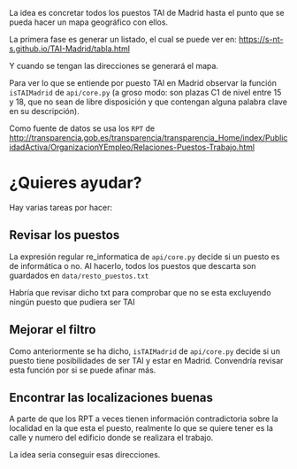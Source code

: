 La idea es concretar todos los puestos TAI de Madrid hasta el punto que se pueda hacer un mapa geográfico con ellos.

La primera fase es generar un listado, el cual se puede ver en: https://s-nt-s.github.io/TAI-Madrid/tabla.html

Y cuando se tengan las direcciones se generará el mapa.

Para ver lo que se entiende por puesto TAI en Madrid observar la función `isTAIMadrid` de `api/core.py` (a groso modo: son plazas C1 de nivel entre 15 y 18, que no sean de libre disposición y que contengan alguna palabra clave en su descripción).

Como fuente de datos se usa los `RPT` de http://transparencia.gob.es/transparencia/transparencia_Home/index/PublicidadActiva/OrganizacionYEmpleo/Relaciones-Puestos-Trabajo.html

# ¿Quieres ayudar?

Hay varias tareas por hacer:

## Revisar los puestos

La expresión regular re_informatica de `api/core.py` decide si un puesto es de informática o no.
Al hacerlo, todos los puestos que descarta son guardados en `data/resto_puestos.txt`

Habría que revisar dicho txt para comprobar que no se esta excluyendo ningún puesto que pudiera ser TAI

## Mejorar el filtro

Como anteriormente se ha dicho, `isTAIMadrid` de `api/core.py` decide si un puesto tiene posibilidades de ser TAI y estar en Madrid. Convendría revisar esta función por si se puede afinar más.

## Encontrar las localizaciones buenas

A parte de que los RPT a veces tienen información contradictoria sobre la localidad en la que esta el puesto, realmente lo que se quiere tener es la calle y numero del edificio donde se realizara el trabajo.

La idea seria conseguir esas direcciones.
